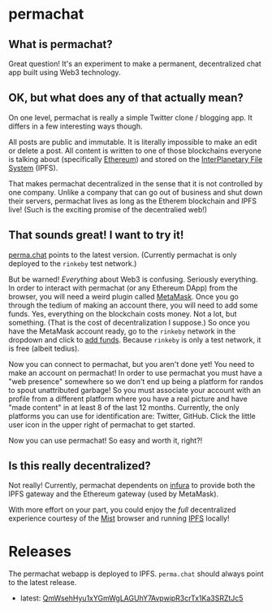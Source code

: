 # permachat

## What is permachat?
Great question! It's an experiment to make a permanent, decentralized chat app built using Web3 technology.

## OK, but what does any of that actually mean?
On one level, permachat is really a simple Twitter clone / blogging app. It differs in a few interesting ways though.

All posts are public and immutable. It is literally impossible to make an edit or delete a post. All content is written to one of those blockchains everyone is talking about (specifically [Ethereum](https://www.ethereum.org/)) and stored on the [InterPlanetary File System](https://ipfs.io) (IPFS).

That makes permachat decentralized in the sense that it is not controlled by one company. Unlike a company that can go out of business and shut down their servers, permachat lives as long as the Etherem blockchain and IPFS live!  (Such is the exciting promise of the decentralied web!)

## That sounds great! I want to try it!
[perma.chat](http://perma.chat) points to the latest version. (Currently permachat is only deployed to the `rinkeby` test network.)

But be warned! _Everything_ about Web3 is confusing. Seriously everything. In order to interact with permachat (or any Ethereum DApp) from the browser, you will need a weird plugin called [MetaMask](https://metamask.io/). Once you go through the tedium of making an account there, you will need to add some funds. Yes, everything on the blockchain costs money. Not a lot, but something. (That is the cost of decentralization I suppose.) So once you have the MetaMask account ready, go to the `rinkeby` network in the dropdown and click to [add funds](https://faucet.rinkeby.io). Because `rinkeby` is only a test network, it is free (albeit tedius).

Now you can connect to permachat, but you aren't done yet! You need to make an account on permachat! In order to use permachat you must have a "web presence" somewhere so we don't end up being a platform for randos to spout unattributed garbage! So you must associate your account with an profile from a different platform where you have a real picture and have "made content" in at least 8 of the last 12 months. Currently, the only platforms you can use for identification are: Twitter, GitHub. Click the little user icon in the upper right of permachat to get started.

Now you can use permachat! So easy and worth it, right?!

## Is this really decentralized?
Not really! Currently, permachat dependents on [infura](https://infura.io) to provide both the IPFS gateway and the Ethereum gateway (used by MetaMask).

With more effort on your part, you could enjoy the _full_ decentralized experience courtesy of the [Mist](https://github.com/ethereum/mist#installation) browser and running [IPFS](https://docs.ipfs.io/introduction/install/) locally!

# Releases
The permachat webapp is deployed to IPFS. `perma.chat` should always point to the latest release.
- latest: [QmWsehHyu1xYGmWgLAGUhY7AvpwipR3crTx1Ka3SRZtJc5](https://ipfs.io/ipfs/QmWsehHyu1xYGmWgLAGUhY7AvpwipR3crTx1Ka3SRZtJc5)

